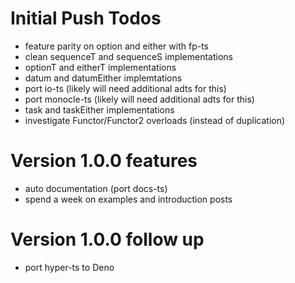 # Initial Push Todos

- feature parity on option and either with fp-ts
- clean sequenceT and sequenceS implementations
- optionT and eitherT implementations
- datum and datumEither implemtations
- port io-ts (likely will need additional adts for this)
- port monocle-ts (likely will need additional adts for this)
- task and taskEither implementations
- investigate Functor/Functor2 overloads (instead of duplication)

# Version 1.0.0 features

- auto documentation (port docs-ts)
- spend a week on examples and introduction posts

# Version 1.0.0 follow up

- port hyper-ts to Deno
